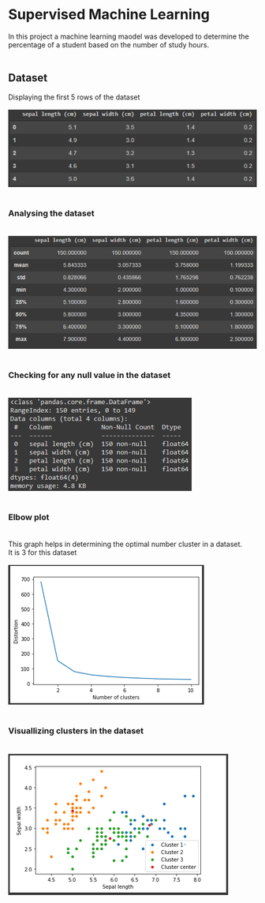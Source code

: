 # Supervised Machine Learning

In this project a machine learning maodel was developed to determine the percentage of a student based on the number of study hours.<br><br>

## Dataset <br>

Displaying the first 5 rows of the dataset <br><br>
![](./images/dataset.PNG)<br><br>

### Analysing the dataset <br><br>

![](./images/dataset_desc.PNG) <br><br>

### Checking for any null value in the dataset <br><br>

![](./images/check_notnull.PNG) <br><br>

### Elbow plot <br><br>

This graph helps in determining the optimal number cluster in a dataset.<br>
It is 3 for this dataset<br><br>
![](./images/elbow_plot.PNG) <br><br>

### Visuallizing clusters in the dataset <br><br>

![](./images/cluster.PNG) <br><br>
